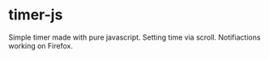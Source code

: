 # timer-js
Simple timer made with pure javascript. Setting time via scroll. Notifiactions working on Firefox.
